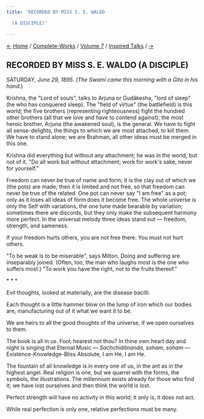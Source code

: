 ```yaml
---
title: 'RECORDED BY MISS S. E. WALDO

  (A DISCIPLE)'

---
```

<div>

[←](07_friday_june_28.htm) [Home](../../../index.htm) /
[Complete-Works](../../complete_works.htm) / [Volume
7](../volume_7_contents.htm) / [Inspired
Talks](inspired_talks_contents.htm) / [→](09_sunday_june_30.htm)

  

## RECORDED BY MISS S. E. WALDO (A DISCIPLE)

SATURDAY, *June 29, 1895*. (*The Swami came this morning with a Gita in
his hand*.)

Krishna, the "Lord of souls", talks to Arjuna or Gudâkesha, "lord of
sleep" (he who has conquered sleep). The "field of virtue" (the
battlefield) is this world; the five brothers (representing
righteousness) fight the hundred other brothers (all that we love and
have to contend against); the most heroic brother, Arjuna (the awakened
soul), is the general. We have to fight all sense-delights, the things
to which we are most attached, to kill them. We have to stand alone; we
are Brahman, all other ideas must be merged in this one.

Krishna did everything but without any attachment; he was in the world,
but not of it. "Do all work but without attachment; work for work's
sake, never for yourself."

Freedom can never be true of name and form; it is the clay out of which
we (the pots) are made; then it is limited and not free, so that freedom
can never be true of the related. One pot can never say "I am free" as a
pot; only as it loses all ideas of form does it become free. The whole
universe is only the Self with variations, the one tune made bearable by
variation; sometimes there are discords, but they only make the
subsequent harmony more perfect. In the universal melody three ideas
stand out — freedom, strength, and sameness.

If your freedom hurts others, you are not free there. You must not hurt
others.

"To be weak is to be miserable", says Milton. Doing and suffering are
inseparably joined. (Often, too, the man who laughs most is the one who
suffers most.) "To work you have the right, not to the fruits thereof."

\*    \*    \*

Evil thoughts, looked at materially, are the disease bacilli.

Each thought is a little hammer blow on the lump of iron which our
bodies are, manufacturing out of it what we want it to be.

We are heirs to all the good thoughts of the universe, if we open
ourselves to them.

The book is all in us. Fool, hearest not thou? In thine own heart day
and night is singing that Eternal Music — *Sachchidânanda*, *soham*,
*soham* — Existence-Knowledge-Bliss Absolute, I am He, I am He.

The fountain of all knowledge is in every one of us, in the ant as in
the highest angel. Real religion is one, but we quarrel with the forms,
the symbols, the illustrations. The millennium exists already for those
who find it; we have lost ourselves and then think the world is lost.

Perfect strength will have no activity in this world; it only is, it
does not act.

While real perfection is only one, relative perfections must be many.

</div>
